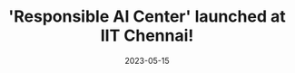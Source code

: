 ---
title: "'Responsible AI Center' launched at IIT Chennai!"
date: 2023-05-15
link: "https://www.youtube.com/watch?v=xlcVQZd4gWU"
image: "/images/puthiya-thalaimurai.PNG"
publisher: "Puthiya Thalaimurai"
draft: false
---